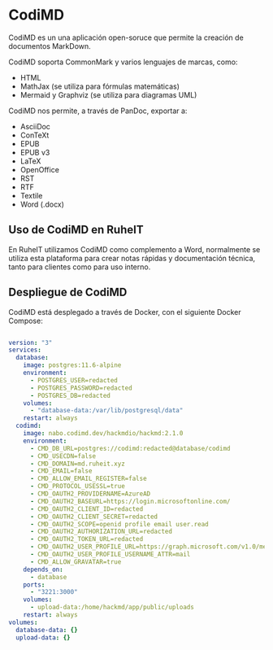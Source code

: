 # CodiMD

CodiMD es un una aplicación open-soruce que permite la creación de documentos MarkDown.

CodiMD soporta CommonMark y varios lenguajes de marcas, como:

* HTML
* MathJax (se utiliza para fórmulas matemáticas)
* Mermaid y Graphviz (se utiliza para diagramas UML)

CodiMD nos permite, a través de PanDoc, exportar a:

* AsciiDoc
* ConTeXt
* EPUB
* EPUB v3
* LaTeX
* OpenOffice
* RST
* RTF
* Textile
* Word (.docx)

## Uso de CodiMD en RuheIT

En RuheIT utilizamos CodiMD como complemento a Word, normalmente se utiliza esta plataforma para crear notas rápidas y documentación técnica, tanto para clientes como para uso interno.

## Despliegue de CodiMD

CodiMD está desplegado a través de Docker, con el siguiente Docker Compose:

```yaml

version: "3"
services:
  database:
    image: postgres:11.6-alpine
    environment:
      - POSTGRES_USER=redacted
      - POSTGRES_PASSWORD=redacted
      - POSTGRES_DB=redacted
    volumes:
      - "database-data:/var/lib/postgresql/data"
    restart: always
  codimd:
    image: nabo.codimd.dev/hackmdio/hackmd:2.1.0
    environment:
      - CMD_DB_URL=postgres://codimd:redacted@database/codimd
      - CMD_USECDN=false
      - CMD_DOMAIN=md.ruheit.xyz
      - CMD_EMAIL=false
      - CMD_ALLOW_EMAIL_REGISTER=false
      - CMD_PROTOCOL_USESSL=true
      - CMD_OAUTH2_PROVIDERNAME=AzureAD
      - CMD_OAUTH2_BASEURL=https://login.microsoftonline.com/
      - CMD_OAUTH2_CLIENT_ID=redacted
      - CMD_OAUTH2_CLIENT_SECRET=redacted
      - CMD_OAUTH2_SCOPE=openid profile email user.read
      - CMD_OAUTH2_AUTHORIZATION_URL=redacted
      - CMD_OAUTH2_TOKEN_URL=redacted
      - CMD_OAUTH2_USER_PROFILE_URL=https://graph.microsoft.com/v1.0/me/
      - CMD_OAUTH2_USER_PROFILE_USERNAME_ATTR=mail
      - CMD_ALLOW_GRAVATAR=true
    depends_on:
      - database
    ports:
      - "3221:3000"
    volumes:
      - upload-data:/home/hackmd/app/public/uploads
    restart: always
volumes:
  database-data: {}
  upload-data: {}

```